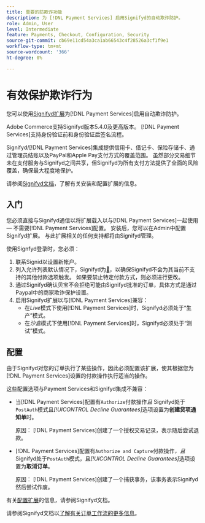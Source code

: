 ```yaml
---
title: 重要的防欺诈功能
description: 为 [!DNL Payment Services] 启用Signifyd的自动欺诈防护。
role: Admin, User
level: Intermediate
feature: Payments, Checkout, Configuration, Security
source-git-commit: cb69e11cd54a3ca1ab66543c4f28526a3cf1f9e1
workflow-type: tm+mt
source-wordcount: '366'
ht-degree: 0%

---
```


# 有效保护欺诈行为

您可以使用[Signifyd扩展](https://commercemarketplace.adobe.com/signifyd-module-connect.html)为[!DNL Payment Services]启用自动欺诈防护。

Adobe Commerce支持Signifyd版本5.4.0及更高版本。 [!DNL Payment Services]支持身份验证前和身份验证后签名流程。

Signifyd/[!DNL Payment Services]集成提供信用卡、借记卡、保险存储卡、通过管理员结账以及PayPal和Apple Pay支付方式的覆盖范围。 虽然部分交易细节未在支付服务与Signifyd之间共享，但Signifyd为所有支付方法提供了全面的风险覆盖，确保最大程度地保护。

请参阅[Signifyd文档](https://community.signifyd.com/support/s/article/magento-2-extension-install-guide?language=en_US#downloadandinstallingmagento2extension)，了解有关安装和配置扩展的信息。

## 入门

您必须直接与Signifyd通信以将扩展载入以与[!DNL Payment Services]一起使用 — 不需要[!DNL Payment Services]配置。 安装后，您可以在Admin中配置Signifyd扩展。 与此扩展相关的任何支持都将由Signifyd管理。

使用Signfyd登录时，您必须：

1. 联系Signid以设置新帐户。
1. 列入允许列表默认情况下，Signifyd为[&#128279;](https://github.com/signifyd/magento2/blob/main/docs/RESTRICT-PAYMENTS.md)，以确保Signifyd不会为其当前不支持的其他付款选项触发。 如果要禁止特定付款方式，则必须进行更改。
1. 通过Signifyd确认贝宝不会拒绝可能由Signifyd批准的订单，具体方式是通过Paypal中的商家欺诈保护设置。
1. 启用Signifyd扩展以与[!DNL Payment Services]兼容：
   * 在&#x200B;_Live_&#x200B;模式下使用[!DNL Payment Services]时，Signifyd必须处于“生产”模式。
   * 在&#x200B;_沙盒_&#x200B;模式下使用[!DNL Payment Services]时，Signifyd必须处于“测试”模式。

## 配置

由于Signifyd对您的订单执行了某些操作，因此必须配置该扩展，使其根据您为[!DNL Payment Services]设置的付款操作执行适当的操作。

这些配置选项与Payment Services和Signifyd集成不兼容：

* 当[!DNL Payment Services]配置有`Authorize`付款操作&#x200B;_且_ Signifyd处于`PostAuth`模式且&#x200B;_[!UICONTROL Decline Guarantees]_&#x200B;选项设置为&#x200B;**创建贷项通知单**&#x200B;时。

  原因： [!DNL Payment Services]创建了一个授权交易记录，表示随后尝试退款。


* [!DNL Payment Services]配置有`Authorize and Capture`付款操作&#x200B;_，且_ Signifyd处于`PostAuth`模式，且&#x200B;_[!UICONTROL Decline Guarantees]_&#x200B;选项设置为&#x200B;**取消订单**。

  原因： [!DNL Payment Services]创建了一个捕获事务，该事务表示Signifyd然后尝试作废。


有关[配置扩展](https://community.signifyd.com/support/s/article/magento-2-extension-install-guide?language=en_US#configuringmagento2extension)的信息，请参阅Signifyd文档。

请参阅Signifyd文档以[了解有关订单工作流的更多信息](https://community.signifyd.com/support/s/article/magento-2-extension-install-guide?language=en_US#howmagento2works)。
